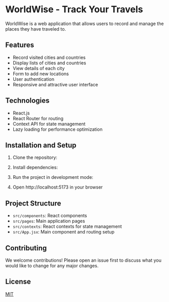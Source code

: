 # WorldWise - Track Your Travels

WorldWise is a web application that allows users to record and manage the places they have traveled to.

## Features

- Record visited cities and countries
- Display lists of cities and countries
- View details of each city
- Form to add new locations
- User authentication
- Responsive and attractive user interface

## Technologies

- React.js
- React Router for routing
- Context API for state management
- Lazy loading for performance optimization

## Installation and Setup

1. Clone the repository:

2. Install dependencies:

3. Run the project in development mode:

4. Open http://localhost:5173 in your browser

## Project Structure

- `src/components`: React components
- `src/pages`: Main application pages
- `src/contexts`: React contexts for state management
- `src/App.jsx`: Main component and routing setup

## Contributing

We welcome contributions! Please open an issue first to discuss what you would like to change for any major changes.

## License

[MIT](https://choosealicense.com/licenses/mit/)

